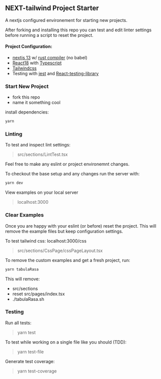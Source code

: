 ## NEXT-tailwind Project Starter 

A nextjs configured environement for starting new projects.

After forking and installing this repo you can test and edit linter settings before running a script to reset the project. 

#### Project Configuration:

- [nextjs 13](https://nextjs.org/docs) w/ [rust compiler](https://nextjs.org/docs/advanced-features/compiler) (no babel)
- [React18](https://reactjs.org/blog/2022/03/29/react-v18.html) with [Typescript](https://www.typescriptlang.org/docs/handbook/react.html)
- [Tailwindcss](https://tailwindcss.com/docs/installation)
- Testing with [jest](https://jestjs.io/) and [React-testing-library](https://testing-library.com/docs/react-testing-library/intro/)



### Start New Project

- fork this repo
- name it something cool

install dependencies:
```bash
yarn
```

### Linting

To test and inspect lint settings:
> src/sections/LintTest.tsx

Feel free to make any eslint or project environemnt changes.


To checkout the base setup and any changes run the server with:
```bash
yarn dev
```

View examples on your local server
> localhost:3000

### Clear Examples

Once you are happy with your eslint (or before) reset the project.
This will remove the example files but keep configuration settings.

To test tailwind css: localhost:3000/css
> src/sections/CssPage/cssPageLayout.tsx

To remove the custom examples and get a fresh project, run:

```bash
yarn tabulaRasa
```

This will remove:

- src/sections
- reset src/pages/index.tsx
- ./tabulaRasa.sh

### Testing

Run all tests:
> yarn test

To test while working on a single file like you should (TDD):
> yarn test-file

Generate test coverage:
> yarn test-coverage
